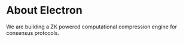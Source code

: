 # About Electron

We are building a ZK powered computational compression engine for consensus protocols.
